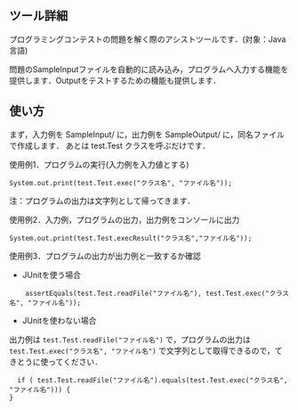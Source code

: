 ツール詳細
--
プログラミングコンテストの問題を解く際のアシストツールです．(対象：Java言語)

問題のSampleInputファイルを自動的に読み込み，プログラムへ入力する機能を提供します．Outputをテストするための機能も提供します．


使い方
--
まず，入力例を SampleInput/ に，出力例を SampleOutput/ に，同名ファイルで作成します．
あとは test.Test クラスを呼ぶだけです．


使用例1．プログラムの実行(入力例を入力値とする)

```
System.out.print(test.Test.exec("クラス名", "ファイル名"));
```

注：プログラムの出力は文字列として帰ってきます．

使用例2．入力例，プログラムの出力，出力例をコンソールに出力

```
System.out.print(test.Test.execResult("クラス名","ファイル名"));
```


使用例3．プログラムの出力が出力例と一致するか確認

- JUnitを使う場合

```
	assertEquals(test.Test.readFile("ファイル名"), test.Test.exec("クラス名", "ファイル名"));
```

- JUnitを使わない場合

出力例は ``` test.Test.readFile("ファイル名") ``` で，プログラムの出力は ``` test.Test.exec("クラス名", "ファイル名") ``` で文字列として取得できるので，てきとうに使ってください．


```
  if ( test.Test.readFile("ファイル名").equals(test.Test.exec("クラス名", "ファイル名"))) {
}
```